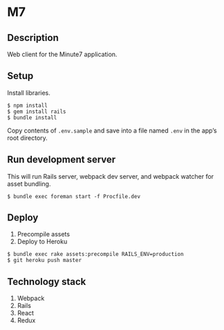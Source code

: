 # M7

## Description
Web client for the Minute7 application.

## Setup
Install libraries.
```
$ npm install
$ gem install rails
$ bundle install
```
Copy contents of `.env.sample` and save into a file named `.env` in the app’s root directory.

## Run development server
This will run Rails server, webpack dev server, and webpack watcher for asset bundling.

```
$ bundle exec foreman start -f Procfile.dev
```

## Deploy
1. Precompile assets
1. Deploy to Heroku

```
$ bundle exec rake assets:precompile RAILS_ENV=production
$ git heroku push master
```

## Technology stack
1. Webpack
1. Rails
1. React
1. Redux

